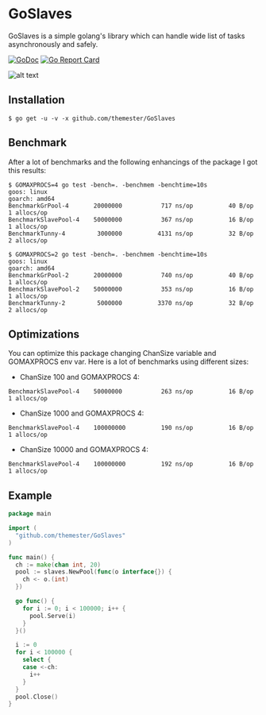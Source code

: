 # GoSlaves

GoSlaves is a simple golang's library which can handle wide list of tasks asynchronously and safely.

[![GoDoc](https://godoc.org/github.com/themester/GoSlaves?status.svg)](https://godoc.org/github.com/themester/GoSlaves)
[![Go Report Card](https://goreportcard.com/badge/github.com/themester/goslaves)](https://goreportcard.com/report/github.com/themester/goslaves)

![alt text](https://raw.githubusercontent.com/themester/GoSlaves/master/logo.png)

Installation
------------

```
$ go get -u -v -x github.com/themester/GoSlaves
```

Benchmark
---------

After a lot of benchmarks and the following enhancings of the package I got this results:

```
$ GOMAXPROCS=4 go test -bench=. -benchmem -benchtime=10s
goos: linux
goarch: amd64
BenchmarkGrPool-4      	20000000	       717 ns/op	      40 B/op	       1 allocs/op
BenchmarkSlavePool-4   	50000000	       367 ns/op	      16 B/op	       1 allocs/op
BenchmarkTunny-4       	 3000000	      4131 ns/op	      32 B/op	       2 allocs/op
```

```
$ GOMAXPROCS=2 go test -bench=. -benchmem -benchtime=10s
goos: linux
goarch: amd64
BenchmarkGrPool-2      	20000000	       740 ns/op	      40 B/op	       1 allocs/op
BenchmarkSlavePool-2   	50000000	       353 ns/op	      16 B/op	       1 allocs/op
BenchmarkTunny-2       	 5000000	      3370 ns/op	      32 B/op	       2 allocs/op
```

Optimizations
-------------

You can optimize this package changing ChanSize variable and GOMAXPROCS env var. Here is a lot of benchmarks using different sizes:

- ChanSize 100 and GOMAXPROCS 4:
```
BenchmarkSlavePool-4   	50000000	       263 ns/op	      16 B/op	       1 allocs/op
```

- ChanSize 1000 and GOMAXPROCS 4:
```
BenchmarkSlavePool-4   	100000000	       190 ns/op	      16 B/op	       1 allocs/op
```

- ChanSize 10000 and GOMAXPROCS 4:
```
BenchmarkSlavePool-4   	100000000	       192 ns/op	      16 B/op	       1 allocs/op
```

Example
-------
```go
package main

import (
  "github.com/themester/GoSlaves"
)

func main() {
  ch := make(chan int, 20)
  pool := slaves.NewPool(func(o interface{}) {
    ch <- o.(int)
  })

  go func() {
    for i := 0; i < 100000; i++ {
      pool.Serve(i)
    }
  }()

  i := 0
  for i < 100000 {
    select {
    case <-ch:
      i++
    }
  }
  pool.Close()
}
```
